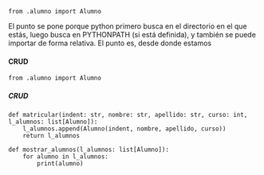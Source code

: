 ```
from .alumno import Alumno
```
El punto se pone porque python primero busca en el directorio en el que estás, luego busca en PYTHONPATH (si está definida), y también se puede importar de forma relativa. El punto es, desde donde estamos

#### CRUD
```
from .alumno import Alumno
```

##### CRUD
```
def matricular(indent: str, nombre: str, apellido: str, curso: int, l_alumnos: list[Alumno]):
    l_alumnos.append(Alumno(indent, nombre, apellido, curso))
    return l_alumnos

def mostrar_alumnos(l_alumnos: list[Alumno]):
    for alumno in l_alumnos:
        print(alumno)
```
